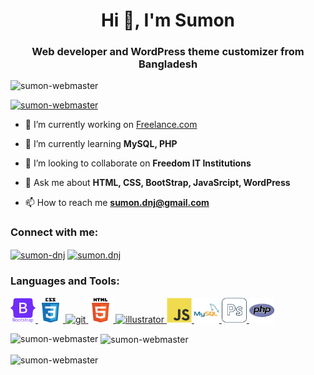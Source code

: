 <h1 align="center">Hi 👋, I'm Sumon</h1>
<h3 align="center">Web developer and WordPress theme customizer from Bangladesh</h3>

<p align="left"> <img src="https://komarev.com/ghpvc/?username=sumon-webmaster&label=Profile%20views&color=0e75b6&style=flat" alt="sumon-webmaster" /> </p>

<p align="left"> <a href="https://github.com/ryo-ma/github-profile-trophy"><img src="https://github-profile-trophy.vercel.app/?username=sumon-webmaster" alt="sumon-webmaster" /></a> </p>

- 🔭 I’m currently working on [Freelance.com](https://www.freelancer.com/u/Sumondnj1)

- 🌱 I’m currently learning **MySQL, PHP**

- 👯 I’m looking to collaborate on **Freedom IT Institutions**

- 💬 Ask me about **HTML, CSS, BootStrap, JavaSrcipt, WordPress**

- 📫 How to reach me **sumon.dnj@gmail.com**

<h3 align="left">Connect with me:</h3>
<p align="left">
<a href="https://linkedin.com/in/sumon-dnj" target="blank"><img align="center" src="https://raw.githubusercontent.com/rahuldkjain/github-profile-readme-generator/master/src/images/icons/Social/linked-in-alt.svg" alt="sumon-dnj" height="30" width="40" /></a>
<a href="https://fb.com/sumon.dnj" target="blank"><img align="center" src="https://raw.githubusercontent.com/rahuldkjain/github-profile-readme-generator/master/src/images/icons/Social/facebook.svg" alt="sumon.dnj" height="30" width="40" /></a>
</p>

<h3 align="left">Languages and Tools:</h3>
<p align="left"> <a href="https://getbootstrap.com" target="_blank" rel="noreferrer"> <img src="https://raw.githubusercontent.com/devicons/devicon/master/icons/bootstrap/bootstrap-plain-wordmark.svg" alt="bootstrap" width="40" height="40"/> </a> <a href="https://www.w3schools.com/css/" target="_blank" rel="noreferrer"> <img src="https://raw.githubusercontent.com/devicons/devicon/master/icons/css3/css3-original-wordmark.svg" alt="css3" width="40" height="40"/> </a> <a href="https://git-scm.com/" target="_blank" rel="noreferrer"> <img src="https://www.vectorlogo.zone/logos/git-scm/git-scm-icon.svg" alt="git" width="40" height="40"/> </a> <a href="https://www.w3.org/html/" target="_blank" rel="noreferrer"> <img src="https://raw.githubusercontent.com/devicons/devicon/master/icons/html5/html5-original-wordmark.svg" alt="html5" width="40" height="40"/> </a> <a href="https://www.adobe.com/in/products/illustrator.html" target="_blank" rel="noreferrer"> <img src="https://www.vectorlogo.zone/logos/adobe_illustrator/adobe_illustrator-icon.svg" alt="illustrator" width="40" height="40"/> </a> <a href="https://developer.mozilla.org/en-US/docs/Web/JavaScript" target="_blank" rel="noreferrer"> <img src="https://raw.githubusercontent.com/devicons/devicon/master/icons/javascript/javascript-original.svg" alt="javascript" width="40" height="40"/> </a> <a href="https://www.mysql.com/" target="_blank" rel="noreferrer"> <img src="https://raw.githubusercontent.com/devicons/devicon/master/icons/mysql/mysql-original-wordmark.svg" alt="mysql" width="40" height="40"/> </a> <a href="https://www.photoshop.com/en" target="_blank" rel="noreferrer"> <img src="https://raw.githubusercontent.com/devicons/devicon/master/icons/photoshop/photoshop-line.svg" alt="photoshop" width="40" height="40"/> </a> <a href="https://www.php.net" target="_blank" rel="noreferrer"> <img src="https://raw.githubusercontent.com/devicons/devicon/master/icons/php/php-original.svg" alt="php" width="40" height="40"/> </a> </p>

<p><img align="left" src="https://github-readme-stats.vercel.app/api/top-langs?username=sumon-webmaster&show_icons=true&locale=en&layout=compact" alt="sumon-webmaster" /></p>

<p>&nbsp;<img align="center" src="https://github-readme-stats.vercel.app/api?username=sumon-webmaster&show_icons=true&locale=en" alt="sumon-webmaster" /></p>

<p><img align="center" src="https://github-readme-streak-stats.herokuapp.com/?user=sumon-webmaster&" alt="sumon-webmaster" /></p>
